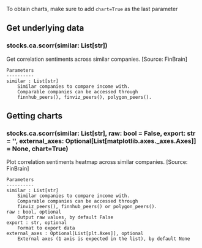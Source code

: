To obtain charts, make sure to add `chart=True` as the last parameter

## Get underlying data 
### stocks.ca.scorr(similar: List[str])

Get correlation sentiments across similar companies. [Source: FinBrain]

    Parameters
    ----------
    similar : List[str]
        Similar companies to compare income with.
        Comparable companies can be accessed through
        finnhub_peers(), finviz_peers(), polygon_peers().

## Getting charts 
### stocks.ca.scorr(similar: List[str], raw: bool = False, export: str = '', external_axes: Optional[List[matplotlib.axes._axes.Axes]] = None, chart=True)

Plot correlation sentiments heatmap across similar companies. [Source: FinBrain]

    Parameters
    ----------
    similar : List[str]
        Similar companies to compare income with.
        Comparable companies can be accessed through
        finviz_peers(), finnhub_peers() or polygon_peers().
    raw : bool, optional
        Output raw values, by default False
    export : str, optional
        Format to export data
    external_axes : Optional[List[plt.Axes]], optional
        External axes (1 axis is expected in the list), by default None
